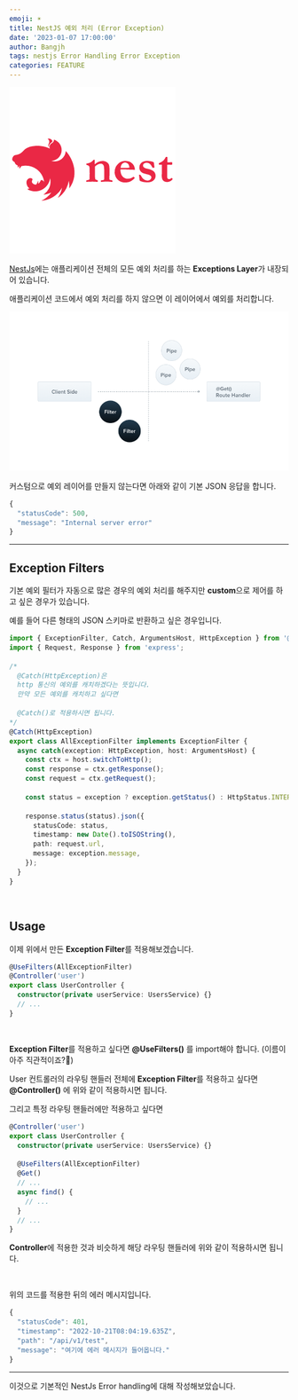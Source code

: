 ```yaml
---
emoji: ☀️
title: NestJS 예외 처리 (Error Exception)
date: '2023-01-07 17:00:00'
author: Bangjh
tags: nestjs Error Handling Error Exception
categories: FEATURE
---
```


![image1](image1.png)

[NestJs](https://docs.nestjs.com/exception-filters)에는 애플리케이션 전체의 모든 예외 처리를 하는 **Exceptions Layer**가 내장되어 있습니다.

애플리케이션 코드에서 예외 처리를 하지 않으면 이 레이어에서 예외를 처리합니다.

![image2](image2.png)

커스텀으로 예외 레이어를 만들지 않는다면 아래와 같이 기본 JSON 응답을 합니다.

```js
{
  "statusCode": 500,
  "message": "Internal server error"
}
```

---

## Exception Filters

기본 예외 필터가 자동으로 많은 경우의 예외 처리를 해주지만 **custom**으로 제어를 하고 싶은 경우가 있습니다.

예를 들어 다른 형태의 JSON 스키마로 반환하고 싶은 경우입니다.

```ts
import { ExceptionFilter, Catch, ArgumentsHost, HttpException } from '@nestjs/common';
import { Request, Response } from 'express';

/*
  @Catch(HttpException)은
  http 통신의 예외를 캐치하겠다는 뜻입니다. 
  만약 모든 예외를 캐치하고 싶다면
  
  @Catch()로 적용하시면 됩니다.
*/
@Catch(HttpException)
export class AllExceptionFilter implements ExceptionFilter {
  async catch(exception: HttpException, host: ArgumentsHost) {
    const ctx = host.switchToHttp();
    const response = ctx.getResponse();
    const request = ctx.getRequest();

    const status = exception ? exception.getStatus() : HttpStatus.INTERNAL_SERVER_ERROR;

    response.status(status).json({
      statusCode: status,
      timestamp: new Date().toISOString(),
      path: request.url,
      message: exception.message,
    });
  }
}
```

<br >

## Usage

이제 위에서 만든 **Exception Filter**를 적용해보겠습니다.

```ts
@UseFilters(AllExceptionFilter)
@Controller('user')
export class UserController {
  constructor(private userService: UsersService) {}
  // ...
}
```

<br >

**Exception Filter**를 적용하고 싶다면 **@UseFilters()** 를 import해야 합니다. (이름이 아주 직관적이죠?🤣)

User 컨트롤러의 라우팅 핸들러 전체에 **Exception Filter**를 적용하고 싶다면 **@Controller()** 에 위와 같이 적용하시면 됩니다.

그리고 특정 라우팅 핸들러에만 적용하고 싶다면

```ts
@Controller('user')
export class UserController {
  constructor(private userService: UsersService) {}

  @UseFilters(AllExceptionFilter)
  @Get()
  // ...
  async find() {
    // ...
  }
  // ...
}
```

**Controller**에 적용한 것과 비슷하게 해당 라우팅 핸들러에 위와 같이 적용하시면 됩니다.

<br >

위의 코드를 적용한 뒤의 에러 메시지입니다.

```js
{
  "statusCode": 401,
  "timestamp": "2022-10-21T08:04:19.635Z",
  "path": "/api/v1/test",
  "message": "여기에 에러 메시지가 들어옵니다."
}
```

---

이것으로 기본적인 NestJs Error handling에 대해 작성해보았습니다.

```toc

```
